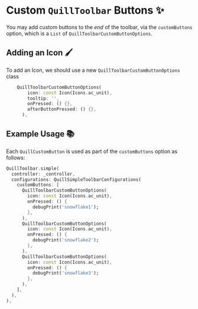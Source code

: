 # Custom `QuillToolbar` Buttons ✨

You may add custom buttons to the _end_ of the toolbar, via the `customButtons` option, which is a `List`
of `QuillToolbarCustomButtonOptions`.

## Adding an Icon 🖌️

To add an Icon, we should use a new `QuillToolbarCustomButtonOptions` class

```dart
    QuillToolbarCustomButtonOptions(
        icon: const Icon(Icons.ac_unit),
        tooltip: '',
        onPressed: () {},
        afterButtonPressed: () {},
      ),
```

## Example Usage 📚

Each `QuillCustomButton` is used as part of the `customButtons` option as follows:

```dart
QuillToolbar.simple(
  controller: _controller,
  configurations: QuillSimpleToolbarConfigurations(
    customButtons: [
      QuillToolbarCustomButtonOptions(
        icon: const Icon(Icons.ac_unit),
        onPressed: () {
          debugPrint('snowflake1');
        },
      ),
      QuillToolbarCustomButtonOptions(
        icon: const Icon(Icons.ac_unit),
        onPressed: () {
          debugPrint('snowflake2');
        },
      ),
      QuillToolbarCustomButtonOptions(
        icon: const Icon(Icons.ac_unit),
        onPressed: () {
          debugPrint('snowflake3');
        },
      ),
    ],
  ),
),
```